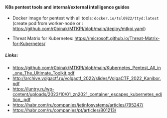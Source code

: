 #### K8s pentest tools and internal/external intelligence guides

- Docker image for pentest with all tools: `docker.io/tsl0922/ttyd:latest` (create pod from worker-node or : https://github.com/r0binak/MTKPI/blob/main/deploy/mtkpi.yaml)

- Threat Matrix for Kubernetes: https://microsoft.github.io/Threat-Matrix-for-Kubernetes/


##### Links: 
- https://github.com/r0binak/MTKPI/blob/main/Kubernetes_Pentest_All_in_one_The_Ultimate_Toolkit.pdf
- http://archive.volgactf.ru/volgactf_2022/slides/VolgaCTF_2022_Kanibor.pdf
- https://luntry.ru/wp-content/uploads/2023/10/01_zn2021_container_escapes_kubernetes_edition_.pdf
- https://habr.com/ru/companies/jetinfosystems/articles/795247/
- https://habr.com/ru/companies/pt/articles/801213/